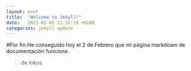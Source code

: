 ```yaml
---
layout: post
title:  "Welcome to Jekyll!"
date:   2022-02-02 11:32:19 +0100
categories: jekyll update
---
```

#Por fin
He conseguido hoy el 2 de Febrero que mi página markdown de documentación funcione.
>de lokos.
